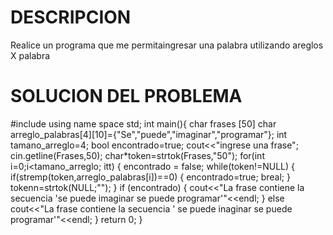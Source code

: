 # DESCRIPCION
Realice un programa que me permitaingresar una palabra utilizando areglos X palabra 
# SOLUCION DEL PROBLEMA 
#include<iostream>
using name space std;
int main(){
char frases [50]
char arreglo_palabras[4][10]={"Se","puede","imaginar","programar"};
int tamano_arreglo=4;
bool encontrado=true;
cout<<"ingrese una frase";
cin.getline(Frases,50);
char*token=strtok(Frases,"50");
for(int i=0;i<tamano_arreglo; itt)
{
encontrado = false;
while(token!=NULL)
{
if(stremp(token,arreglo_palabras[i])==0)
{
encontrado=true;
breal;
}
tokenn=strtok(NULL;"");
}
if (encontrado)
{
    cout<<"La frase contiene la secuencia 'se puede imaginar se puede programar'"<<endl;
}
else
cout<<"La frase contiene la secuencia ' se puede inaginar se puede programar'"<<endl;
}
return 0;
}  